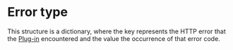 # Error type

This structure is a dictionary<NumericType>, <NumericType> where the key represents the HTTP error that the [Plug-in](/architecture/plug-in.md) encountered and the value the occurrence of that error code.
